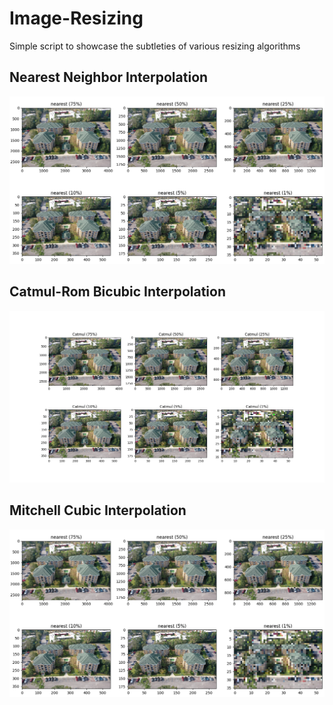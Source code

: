 # Image-Resizing
Simple script to showcase the subtleties of various resizing algorithms

## Nearest Neighbor Interpolation
<img src="https://github.com/nps6-uwf/Image-Resizing/blob/main/images/nearest_resizing.png?raw=true"></img>

## Catmul-Rom Bicubic Interpolation
<img src="https://github.com/nps6-uwf/Image-Resizing/blob/main/images/cubic_resizing_tf.png?raw=true"></img>

## Mitchell Cubic Interpolation
<img src="https://github.com/nps6-uwf/Image-Resizing/blob/main/images/nearest_resizing.png?raw=true"></img>
